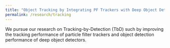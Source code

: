 ```yaml
---
title: "Object Tracking by Integrating PF Trackers with Deep Object Detectors "
permalink: /research/tracking
---
```


We pursue our research on Tracking-by-Detection (TbD) such by improving the tracking performance of particle filter trackers and object detection performance of deep object detectors. 
